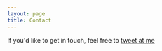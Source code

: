```yaml
---
layout: page
title: Contact
---
```


If you'd like to get in touch, feel free to [tweet at me](https://twitter.com/intent/tweet?text=%40akajla09)
